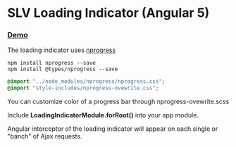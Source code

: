 # SLV Loading Indicator (Angular 5)

### [Demo](https://salev.github.io/angular/slv-loading-indicator/)

The loading indicator uses [nprogress](https://www.npmjs.com/package/nprogress)

```shell
npm install nprogress --save
npm install @types/nprogress --save
```

```css
@import "../node_modules/nprogress/nprogress.css";
@import "style-includes/nprogress-ovewrite.css";
```
You can customize color of a progress bar through nprogress-ovewrite.scss

Include __LoadingIndicatorModule.forRoot()__ into your app module.

Angular interceptor of the loading indicator will appear on each single or "banch" of Ajax requests.
